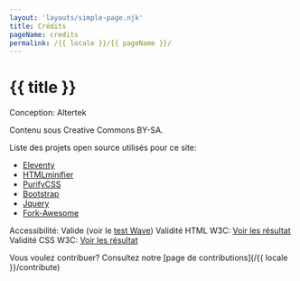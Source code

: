 ```yaml
---
layout: 'layouts/simple-page.njk'
title: Crédits
pageName: credits
permalink: /{{ locale }}/{{ pageName }}/
---
```


# {{ title }}

Conception: Altertek

Contenu sous Creative Commons BY-SA.

Liste des projets open source utilisés pour ce site:
- [Eleventy](https://www.11ty.dev/)
- [HTMLminifier](https://github.com/kangax/html-minifier)
- [PurifyCSS](https://github.com/purifycss/purifycss)
- [Bootstrap](https://getbootstrap.com)
- [Jquery](https://jquery.com/)
- [Fork-Awesome](https://forkaweso.me/Fork-Awesome/)

Accessibilité: Valide (voir le [test Wave](https://wave.webaim.org/report#/https://altertek.org/))
Validité HTML W3C: [Voir les résultat](https://validator.w3.org/nu/?doc=https%3A%2F%2Faltertek.org%2Fen%2F)
Validité CSS W3C: [Voir les résultat](https://jigsaw.w3.org/css-validator/validator?uri=https%3A%2F%2Faltertek.org%2Fen%2F)

Vous voulez contribuer? Consultez notre [page de contributions](/{{ locale }}/contribute)
